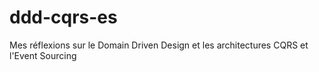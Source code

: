 # ddd-cqrs-es
Mes réflexions sur le Domain Driven Design et les architectures CQRS et l'Event Sourcing
